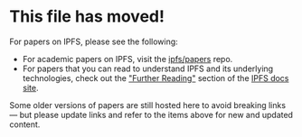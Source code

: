 # This file has moved!

For papers on IPFS, please see the following:
- For academic papers on IPFS, visit the [ipfs/papers](https://github.com/ipfs/papers) repo.
- For papers that you can read to understand IPFS and its underlying technologies, check out the ["Further Reading"](https://docs.ipfs.io/concepts/further-reading/academic-papers) section of the [IPFS docs site](https://docs.ipfs.io).

Some older versions of papers are still hosted here to avoid breaking links — but please update links and refer to the items above for new and updated content.
